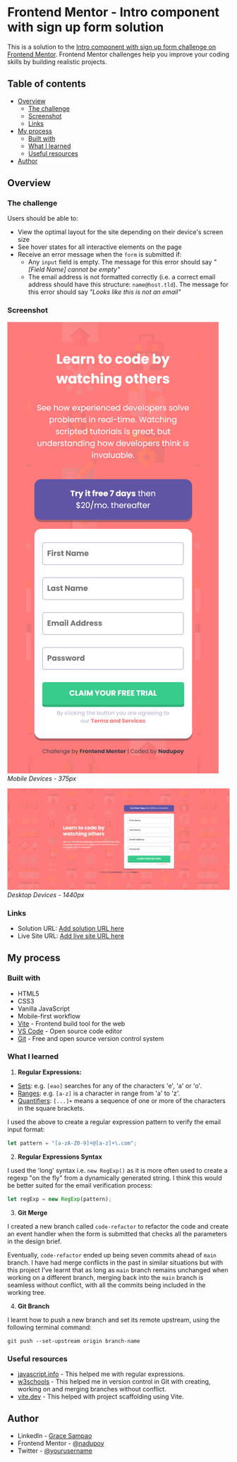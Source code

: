 # Frontend Mentor - Intro component with sign up form solution

This is a solution to the [Intro component with sign up form challenge on Frontend Mentor](https://www.frontendmentor.io/challenges/intro-component-with-signup-form-5cf91bd49edda32581d28fd1). Frontend Mentor challenges help you improve your coding skills by building realistic projects. 

## Table of contents

- [Overview](#overview)
  - [The challenge](#the-challenge)
  - [Screenshot](#screenshot)
  - [Links](#links)
- [My process](#my-process)
  - [Built with](#built-with)
  - [What I learned](#what-i-learned)
  - [Useful resources](#useful-resources)
- [Author](#author)

## Overview

### The challenge

Users should be able to:

- View the optimal layout for the site depending on their device's screen size
- See hover states for all interactive elements on the page
- Receive an error message when the `form` is submitted if:
  - Any `input` field is empty. The message for this error should say *"[Field Name] cannot be empty"*
  - The email address is not formatted correctly (i.e. a correct email address should have this structure: `name@host.tld`). The message for this error should say *"Looks like this is not an email"*

### Screenshot

![Screenshot of mobile devices at 375px width](./screenshots/Mobile%20-%20375px.png)
*Mobile Devices - 375px*

![Screenshot of desktop devices at 1440px width](./screenshots/Desktop%20-%201440px.png)
*Desktop Devices - 1440px*

### Links

- Solution URL: [Add solution URL here](https://your-solution-url.com)
- Live Site URL: [Add live site URL here](https://your-live-site-url.com)

## My process

### Built with

- HTML5
- CSS3
- Vanilla JavaScript
- Mobile-first workflow
- [Vite](https://vite.dev) - Frontend build tool for the web
- [VS Code](https://code.visualstudio.com) - Open source code editor
- [Git](https://git-scm.com) - Free and open source version control system

### What I learned

1. **Regular Expressions:**
- [Sets](https://javascript.info/regexp-character-sets-and-ranges#sets): e.g. `[eao]` searches for any of the characters 'e', 'a' or 'o'.
- [Ranges](https://javascript.info/regexp-character-sets-and-ranges#ranges): e.g. `[a-z]` is a character in range from 'a' to 'z'.
- [Quantifiers](https://javascript.info/regexp-quantifiers#shorthands): `[...]+` means a sequence of one or more of the characters in the square brackets.

I used the above to create a regular expression pattern to verify the email input format:

```js
let pattern = "[a-zA-Z0-9]+@[a-z]+\.com";
```

2. **Regular Expressions Syntax**

I used the 'long' syntax i.e. `new RegExp()` as it is more often used to create a regexp "on the fly" from a dynamically generated string. I think this would be better suited for the email verification process:

```js
let regExp = new RegExp(pattern);
```

3. **Git Merge**

I created a new branch called `code-refactor` to refactor the code and create an event handler when the form is submitted that checks all the parameters in the design brief.

Eventually, `code-refactor` ended up being seven commits ahead of `main` branch. I have had merge conflicts in the past in similar situations but with this project I've learnt that as long as `main` branch remains unchanged when working on a different branch, merging back into the `main` branch is seamless without conflict, with all the commits being included in the working tree.

4. **Git Branch**

I learnt how to push a new branch and set its remote upstream, using the following terminal command:

```
git push --set-upstream origin branch-name
```

### Useful resources

- [javascript.info](https://javascript.info/regular-expressions) - This helped me with regular expressions.
- [w3schools](https://www.w3schools.com/git/git_branch.asp?remote=github) - This helped me in version control in Git with creating, working on and merging branches without conflict.
- [vite.dev](https://vite.dev/guide) - This helped with project scaffolding using Vite.

## Author

- LinkedIn - [Grace Sampao](https://www.linkedin.com/in/grace-sampao-49a3129b)
- Frontend Mentor - [@nadupoy](https://www.frontendmentor.io/profile/nadupoy)
- Twitter - [@yourusername](https://www.twitter.com/yourusername)
